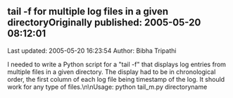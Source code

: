 ## tail -f for multiple log files in a given directoryOriginally published: 2005-05-20 08:12:01 
Last updated: 2005-05-20 16:23:54 
Author: Bibha Tripathi 
 
I needed to write a Python script for a "tail -f" that displays log entries from multiple files in a given directory. The display had to be in chronological order, the first column of each log file being timestamp of the log. It should work for any type of files.\n\nUsage:  python tail_m.py directoryname